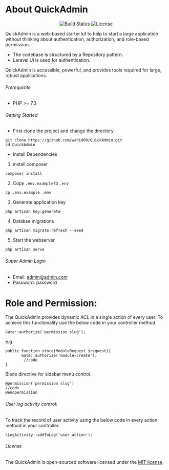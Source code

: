 # About QuickAdmin

<p align="center">
<a href="https://travis-ci.org/laravel/framework"><img src="https://travis-ci.org/laravel/framework.svg" alt="Build Status"></a>
<a href="https://packagist.org/packages/laravel/framework"><img src="https://poser.pugx.org/laravel/framework/license.svg" alt="License"></a>
</p>

QuickAdmin is a web-based starter kit to help to start a large application without thinking about authentication, authorization, and role-based permission. 

- The codebase is structured by a Repository pattern.
- Laravel Ui is used for authentication.

QuickAdmin is accessible, powerful, and provides tools required for large, robust applications.

###### Prerequisite

- PHP >= 7.3

###### Getting Started

- First clone the project and change the directory

```shell
git clone https://github.com/wahid09/QuickAdmin.git
cd QuickAdmin
```

- Install Dependencies

1. install composer

```shell
composer install
```

2. Copy `.env.example` to `.env`

```shell
cp .env.example .env
```

3. Generate application key

```shell
php artisan key:generate
```
4. Databse migrations

```shell
php artisan migrate:refresh --seed
```
5. Start the webserver

```shell
php artisan serve
```
###### Super Admin Login
 - Email: admin@admin.com
 - Password: password

# Role and Permission:
The QuickAdmin provides dynamic ACL in a single action of every user. To achieve this functionality use the below code in your controller method.

```shell
Gate::authorize('permission slug');
```

e.g

```shell 
public function store(ModuleRequest $request){
       Gate::authorize('module-create');
        //code
}
```
Blade directive for sidebar menu control.

```shell
@permission('permission slug')
//code
@endpermission
```

###### User log activity control:
To track the record of user activity using the below code in every action method in your controller.

```shell
\LogActivity::addToLog('user action');
```

###### License

The QuickAdmin is open-sourced software licensed under the [MIT license](https://opensource.org/licenses/MIT).
